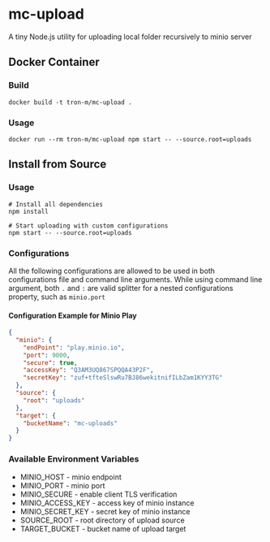 # mc-upload

A tiny Node.js utility for uploading local folder recursively to minio server

## Docker Container

### Build

```
docker build -t tron-m/mc-upload .
```

### Usage

```
docker run --rm tron-m/mc-upload npm start -- --source.root=uploads
```

## Install from Source

### Usage

```
# Install all dependencies
npm install

# Start uploading with custom configurations
npm start -- --source.root=uploads
```

### Configurations

All the following configurations are allowed to be used in both configurations
file and command line arguments.
While using command line argument, both `.` and `:` are valid splitter for
a nested configurations property, such as `minio.port`

#### Configuration Example for Minio Play

```json
{
  "minio": {
    "endPoint": "play.minio.io",
    "port": 9000,
    "secure": true,
    "accessKey": "Q3AM3UQ867SPQQA43P2F",
    "secretKey": "zuf+tfteSlswRu7BJ86wekitnifILbZam1KYY3TG"
  },
  "source": {
    "root": "uploads"
  },
  "target": {
    "bucketName": "mc-uploads"
  }
}
```

### Available Environment Variables

* MINIO_HOST - minio endpoint
* MINIO_PORT - minio port
* MINIO_SECURE - enable client TLS verification
* MINIO_ACCESS_KEY - access key of minio instance
* MINIO_SECRET_KEY - secret key of minio instance
* SOURCE_ROOT - root directory of upload source
* TARGET_BUCKET - bucket name of upload target
